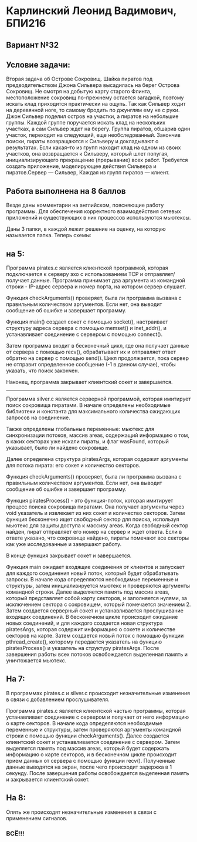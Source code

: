 # Карлинский Леонид Вадимович, БПИ216
## Вариант №32
## Условие задачи:
Вторая задача об Острове Сокровищ. Шайка пиратов под
предводительством Джона Сильвера высадилась на берег Острова
Сокровищ. Не смотря на добытую карту старого Флинта, местоположение сокровищ по-прежнему остается загадкой, поэтому искать
клад приходится практически на ощупь. Так как Сильвер ходит на
деревянной ноге, то самому бродить по джунглям ему не с руки.
Джон Сильвер поделил остров на участки, а пиратов на небольшие группы. Каждой группе поручается искать клад на нескольких
участках, а сам Сильвер ждет на берегу. Группа пиратов, обшарив
один участок, переходит на следующий, еще необследованный. Закончив поиски, пираты возвращаются к Сильверу и докладывают
о результатах. Если какая–то из групп находит клад на одном из
своих участков, она возвращается к Сильверу, который шлет попугая, инициализирующего прекращение (прерывание) всех работ.
Требуется создать приложение, моделирующее действия Сильвера и пиратов.Сервер — Сильвер, Каждая из групп пиратов — клиент.

## Работа выполнена на 8 баллов
Везде даны комментарии на английском, поясняющие работу программы.
Для обеспечения корректного взаимодействия сетевых приложений
и существующих в них процессов используются мьютексы.

Даны 3 папки, в каждой лежит решение на оценку, на которую называется папка. Теперь схемы:
## на 5:
Программа pirates.c является клиентской программой, которая подключается к серверу эхо с использованием TCP и отправляет/получает данные. Программа принимает два аргумента из командной строки - IP-адрес сервера и номер порта, на котором сервер слушает.

Функция checkArguments() проверяет, была ли программа вызвана с правильным количеством аргументов. Если нет, она выводит сообщение об ошибке и завершает программу.

Функция main() создает сокет с помощью socket(), настраивает структуру адреса сервера с помощью memset() и inet_addr(), и устанавливает соединение с сервером с помощью connect().

Затем программа входит в бесконечный цикл, где она получает данные от сервера с помощью recv(), обрабатывает их и отправляет ответ обратно на сервер с помощью send(). Цикл продолжается, пока сервер не отправит определенное сообщение (-1 в данном случае), чтобы указать, что поиск закончен.

Наконец, программа закрывает клиентский сокет и завершается.
_____________________________________________________________________________________________________________________________________________
Программа silver.c является серверной программой, которая имитирует поиск сокровища пиратами. В начале определены необходимые библиотеки и константа для максимального количества ожидающих запросов на соединение.

Также определены глобальные переменные: мьютекс для синхронизации потоков, массив areas, содержащий информацию о том, в каких секторах уже искали пираты, и флаг wasFound, который указывает, было ли найдено сокровище.

Далее определена структура piratesArgs, которая содержит аргументы для потока пирата: его сокет и количество секторов.

Функция checkArguments() проверяет, была ли программа вызвана с правильным количеством аргументов. Если нет, она выводит сообщение об ошибке и завершает программу.

Функция piratesProcess() - это функция-поток, которая имитирует процесс поиска сокровища пиратами. Она получает аргументы через void указатель и извлекает из них сокет и количество секторов. Затем функция бесконечно ищет свободный сектор для поиска, используя мьютекс для защиты доступа к массиву areas. Когда свободный сектор найден, пират отправляет его номер на сервер и ждет ответа. Если в ответе указано, что сокровище найдено, пираты помечают все секторы как уже исследованные и завершают работу.

В конце функция закрывает сокет и завершается.

Функция main ожидает входящие соединения от клиентов и запускает для каждого соединения новый поток, который будет обрабатывать запросы. В начале кода определяются необходимые переменные и структуры, затем инициализируется мьютекс и проверяются аргументы командной строки. Далее выделяется память под массив areas, который представляет собой карту секторов, и заполняется нулями, за исключением сектора с сокровищем, который помечается значением 2. Затем создается серверный сокет и устанавливается прослушивание входящих соединений. В бесконечном цикле происходит ожидание новых соединений, и для каждого создается новая структура piratesArgs, которая содержит информацию о сокете и количестве секторов на карте. Затем создается новый поток с помощью функции pthread_create(), которому передается указатель на функцию piratesProcess() и указатель на структуру piratesArgs. После завершения работы всех потоков освобождается выделенная память и уничтожается мьютекс.

## На 7: 
В программах pirates.c и silver.c происходит незначительные изменения в связи с добавлением прослушивателя.

Программа pirates.c является клиентской частью программы, которая устанавливает соединение с сервером и получает от него информацию о карте секторов. В начале кода определяются необходимые переменные и структуры, затем проверяются аргументы командной строки с помощью функции checkArguments(). Далее создается клиентский сокет и устанавливается соединение с сервером. Затем выделяется память под массив areas, который будет содержать информацию о карте секторов, и в бесконечном цикле происходит прием данных от сервера с помощью функции recv(). Полученные данные выводятся на экран, после чего происходит задержка в 1 секунду. После завершения работы освобождается выделенная память и закрывается клиентский сокет.

## На 8:

Опять же происходят незначительные изменения в связи с применением сигналов.


### ВСЁ!!!
